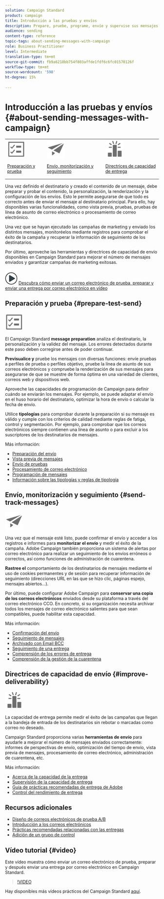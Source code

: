 ```yaml
---
solution: Campaign Standard
product: campaign
title: Introducción a las pruebas y envíos
description: Prepare, pruebe, programe, envíe y supervise sus mensajes.
audience: sending
content-type: reference
topic-tags: about-sending-messages-with-campaign
role: Business Practitioner
level: Intermediate
translation-type: tm+mt
source-git-commit: fb9a6218bb754f803affde1fdf6c6fc01570126f
workflow-type: tm+mt
source-wordcount: '598'
ht-degree: 15%

---
```



# Introducción a las pruebas y envíos {#about-sending-messages-with-campaign}

<table>
<tr>
<td><img src="assets/do-not-localize/icon_prepare.svg" width="60px"><p><a href="#prepare-test-send">Preparación y prueba</a></p></td>
<td><img src="assets/do-not-localize/icon_send.svg" width="60px"><p><a href="#send-track-messages">Envío, monitorización y seguimiento</a></p></td>
<td><img src="assets/do-not-localize/icon_deliverability.svg" width="60px"><p><a href="#improve-deliverability">Directrices de capacidad de entrega</a></p></td></tr>
</table>

Una vez definido el destinatario y creado el contenido de un mensaje, debe preparar y probar el contenido, la personalización, la renderización y la configuración de los envíos. Esto le permite asegurarse de que todo es correcto antes de enviar el mensaje al destinatario principal. Para ello, hay disponibles varias funcionalidades, como vista previa, pruebas, pruebas de línea de asunto de correo electrónico o procesamiento de correo electrónico.

Una vez que se hayan ejecutado las campañas de marketing y enviado los distintos mensajes, monitoréelos mediante registros para comprobar el éxito de la campaña y recuperar la información de seguimiento de los destinatarios.

Por último, aproveche las herramientas y directrices de capacidad de envío disponibles en Campaign Standard para mejorar el número de mensajes enviados y garantizar campañas de marketing exitosas.

![](assets/do-not-localize/how-to-video.png) [Descubra cómo enviar un correo electrónico de prueba, preparar y enviar una entrega por correo electrónico en vídeo](#video)

## Preparación y prueba {#prepare-test-send}

<img src="assets/do-not-localize/icon_prepare.svg" width="60px">

El Campaign Standard **message preparation** analiza el destinatario, la personalización y la validez del mensaje. Los errores detectados durante este paso deben corregirse antes de poder continuar.

**Previsualice y** pruebe los mensajes con diversas funciones: envíe pruebas a perfiles de prueba o perfiles objetivo, pruebe la línea de asunto de sus correos electrónicos y compruebe la renderización de sus mensajes para asegurarse de que se muestre de forma óptima en una variedad de clientes, correos web y dispositivos web.

Aproveche las capacidades de programación de Campaign para definir cuándo se enviarán los mensajes. Por ejemplo, se puede adaptar el envío en el huso horario del destinatario, optimizar la hora de envío o calcular la fecha de envío.

Utilice **tipologías** para comprobar durante la preparación si su mensaje es válido y cumple con los criterios de calidad mediante reglas de fatiga, control y segmentación. Por ejemplo, para comprobar que los correos electrónicos siempre contienen una línea de asunto o para excluir a los suscriptores de los destinatarios de mensajes.

Más información:

* [Preparación del envío](../../sending/using/preparing-the-send.md)
* [Vista previa de mensajes](../../sending/using/previewing-messages.md)
* [Envío de pruebas](../../sending/using/sending-proofs.md)
* [Procesamiento de correo electrónico](../../sending/using/email-rendering.md)
* [Programación de mensajes](../../sending/using/about-scheduling-messages.md)
* [Información sobre las tipologías y reglas de tipología](../../sending/using/about-typology-rules.md)

## Envío, monitorización y seguimiento {#send-track-messages}

<img src="assets/do-not-localize/icon_send.svg"  width="60px">

Una vez que el mensaje esté listo, puede confirmar el envío y acceder a los registros e informes para **monitorizar el envío** y medir el éxito de la campaña. Adobe Campaign también proporciona un sistema de alertas por correo electrónico para realizar un seguimiento de los envíos erróneos o correctos, así como funciones de administración de cuarentena.

**Rastree el** comportamiento de los destinatarios de mensajes mediante el uso de cookies permanentes y de sesión para recuperar información de seguimiento (direcciones URL en las que se hizo clic, páginas espejo, mensajes abiertos...).

Por último, puede configurar Adobe Campaign para **conservar una copia de los correos electrónicos** enviados desde su plataforma a través del correo electrónico CCO. En concreto, si su organización necesita archivar todos los mensajes de correo electrónico salientes para que sean compatibles, puede habilitar esta capacidad.

Más información:

* [Confirmación del envío](../../sending/using/confirming-the-send.md)
* [Seguimiento de mensajes](../../sending/using/tracking-messages.md)
* [Archivado con Email BCC](../../sending/using/archiving.md)
* [Seguimiento de una entrega](../../sending/using/monitoring-a-delivery.md)
* [Comprensión de los errores de entrega](../../sending/using/understanding-delivery-failures.md)
* [Comprensión de la gestión de la cuarentena](../../sending/using/understanding-quarantine-management.md)

## Directrices de capacidad de envío {#improve-deliverability}

<img src="assets/do-not-localize/icon_deliverability.svg"  width="60px">

La capacidad de entrega permite medir el éxito de las campañas que llegan a la bandeja de entrada de los destinatarios sin rebotar o marcadas como correo no deseado.

Campaign Standard proporciona varias **herramientas de envío** para ayudarle a mejorar el número de mensajes enviados correctamente: informes de perspectivas de envío, optimización del tiempo de envío, vista previa de mensajes, procesamiento de correo electrónico, administración de cuarentena, etc.

Más información:

* [Acerca de la capacidad de la entrega](../../sending/using/about-deliverability.md)
* [Supervisión de la capacidad de entrega](../../sending/using/monitor-deliverability.md)
* [Guía de prácticas recomendadas de entrega de Adobe](https://experienceleague.adobe.com/docs/deliverability-learn/deliverability-best-practice-guide/introduction.html)
* [Control del rendimiento de entrega](../../reporting/using/delivery-throughput.md)

## Recursos adicionales

* [Diseño de correos electrónicos de prueba A/B](../../channels/using/designing-an-a-b-test-email.md)
* [Introducción a los correos electrónicos](https://helpx.adobe.com/es/campaign/kb/acs-get-started-with-emails.html)
* [Prácticas recomendadas relacionadas con las entregas](../../sending/using/delivery-best-practices.md)
* [Adición de un grupo de control](../../sending/using/control-group.md)

## Vídeo tutorial {#video}

Este vídeo muestra cómo enviar un correo electrónico de prueba, preparar y después enviar una entrega por correo electrónico en Campaign Standard.

>[!VIDEO](https://video.tv.adobe.com/v/24013/)

Hay disponibles más vídeos prácticos del Campaign Standard [aquí](https://experienceleague.adobe.com/docs/campaign-standard-learn/tutorials/overview.html?lang=es).
